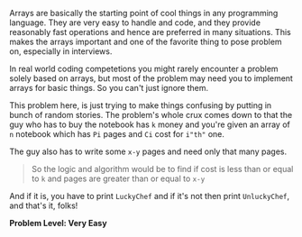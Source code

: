 Arrays are basically the starting point of cool things in any programming language. They are very easy to handle and code, and they provide reasonably fast operations and hence are preferred in many situations. This makes the arrays important and one of the favorite thing to pose problem on, especially in interviews.

In real world coding competetions you might rarely encounter a problem solely based on arrays, but most of the problem may need you to implement arrays for basic things. So you can't just ignore them.

This problem here, is just trying to make things confusing by putting in bunch of random stories. The problem's whole crux comes down to that the guy who has to buy the notebook has `k` money and you're given an array of `n` notebook which has `Pi` pages and `Ci` cost for `i"th"` one.

The guy also has to write some `x-y` pages and need only that many pages.

> So the logic and algorithm would be to find if cost is less than or equal to `k` and pages are greater than or equal to `x-y`

And if it is, you have to print `LuckyChef` and if it's not then print `UnluckyChef`, and that's it, folks!

**Problem Level: Very Easy**
